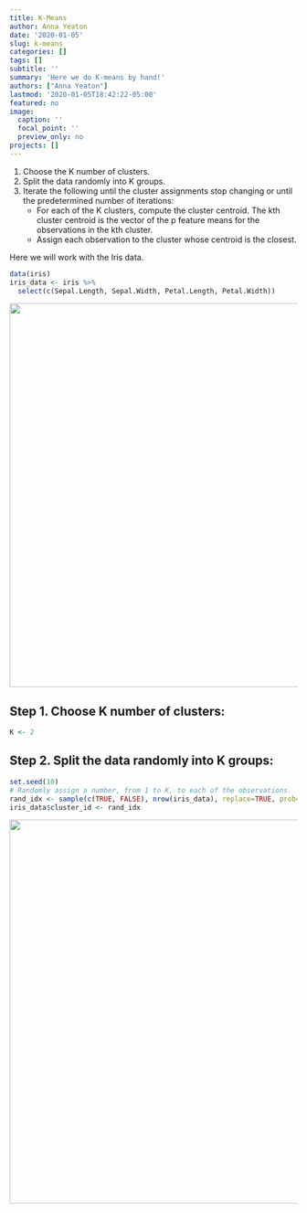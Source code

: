 ```yaml
---
title: K-Means
author: Anna Yeaton
date: '2020-01-05'
slug: k-means
categories: []
tags: []
subtitle: ''
summary: 'Here we do K-means by hand!'
authors: ["Anna Yeaton"]
lastmod: '2020-01-05T18:42:22-05:00'
featured: no
image:
  caption: ''
  focal_point: ''
  preview_only: no
projects: []
---
```





1. Choose the K number of clusters.
2. Split the data randomly into K groups.  
3. Iterate the following until the cluster assignments stop changing or until the predetermined number of iterations:
    * For each of the K clusters, compute the cluster centroid. The kth cluster centroid is the vector of the p feature means for the observations in the kth cluster. 
    * Assign each observation to the cluster whose centroid is the closest. 


Here we will work with the Iris data. 

```r
data(iris)
iris_data <- iris %>% 
  select(c(Sepal.Length, Sepal.Width, Petal.Length, Petal.Width))
```

<img src="/post/2020-01-05-k-means_files/figure-html/unnamed-chunk-2-1.png" width="672" />


## Step 1. Choose K number of clusters: 

```r
K <- 2
```


## Step 2. Split the data randomly into K groups:

```r
set.seed(10)
# Randomly assign a number, from 1 to K, to each of the observations. 
rand_idx <- sample(c(TRUE, FALSE), nrow(iris_data), replace=TRUE, prob=c(0.5, 0.5))
iris_data$cluster_id <- rand_idx
```


<img src="/post/2020-01-05-k-means_files/figure-html/unnamed-chunk-5-1.png" width="672" />

